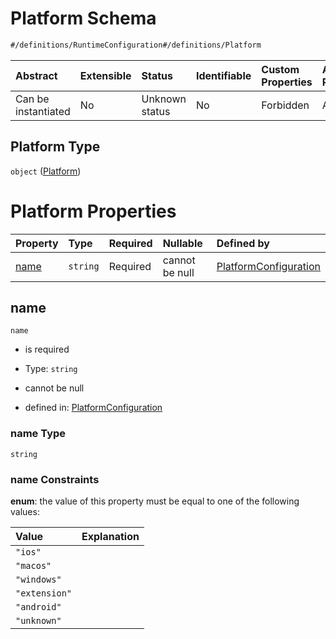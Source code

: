 # Platform Schema

```txt
#/definitions/RuntimeConfiguration#/definitions/Platform
```



| Abstract            | Extensible | Status         | Identifiable | Custom Properties | Additional Properties | Access Restrictions | Defined In                                                                              |
| :------------------ | :--------- | :------------- | :----------- | :---------------- | :-------------------- | :------------------ | :-------------------------------------------------------------------------------------- |
| Can be instantiated | No         | Unknown status | No           | Forbidden         | Allowed               | none                | [contentScope.schema.json\*](../../out/contentScope.schema.json "open original schema") |

## Platform Type

`object` ([Platform](contentscope-definitions-platform.md))

# Platform Properties

| Property      | Type     | Required | Nullable       | Defined by                                                                                                                                               |
| :------------ | :------- | :------- | :------------- | :------------------------------------------------------------------------------------------------------------------------------------------------------- |
| [name](#name) | `string` | Required | cannot be null | [PlatformConfiguration](contentscope-definitions-platform-properties-name.md "#/definitions/RuntimeConfiguration#/definitions/Platform/properties/name") |

## name



`name`

*   is required

*   Type: `string`

*   cannot be null

*   defined in: [PlatformConfiguration](contentscope-definitions-platform-properties-name.md "#/definitions/RuntimeConfiguration#/definitions/Platform/properties/name")

### name Type

`string`

### name Constraints

**enum**: the value of this property must be equal to one of the following values:

| Value         | Explanation |
| :------------ | :---------- |
| `"ios"`       |             |
| `"macos"`     |             |
| `"windows"`   |             |
| `"extension"` |             |
| `"android"`   |             |
| `"unknown"`   |             |
